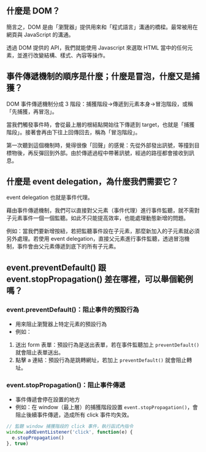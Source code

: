 ## 什麼是 DOM？

簡言之，DOM 是由「瀏覽器」提供用來和「程式語言」溝通的橋樑。最常被用在網頁與 JavaScript 的溝通。

透過 DOM 提供的 API，我們就能使用 Javascript 來選取 HTML 當中的任何元素，並進行改變結構、樣式、內容等操作。

## 事件傳遞機制的順序是什麼；什麼是冒泡，什麼又是捕獲？

DOM 事件傳遞機制分成 3 階段：捕獲階段→傳遞到元素本身→冒泡階段，或稱「先捕獲，再冒泡」。

當我們觸發事件時，會從最上層的根結點開始往下傳遞到 target，也就是「捕獲階段」。接著會再由下往上回傳回去，稱為「冒泡階段」。

第一次聽到這個機制時，覺得很像「回聲」的感覺：先從外部發出訊號，等撞到目標物後，再反彈回到外部。由於傳遞過程中帶著訊號，經過的路徑都會接收到訊息。

## 什麼是 event delegation，為什麼我們需要它？

event delegation 也就是事件代理。

藉由事件傳遞機制，我們可以直接對父元素（事件代理）進行事件監聽，就不需對子元素事件一個一個監聽。如此不只能提高效率，也能處理動態新增的問題。

例如：當我們要新增按紐，若把監聽事件設在子元素，那麼新加入的子元素就必須另外處理。若使用 event delegation，直接父元素進行事件監聽，透過冒泡機制，事件會由父元素傳遞到底下的所有子元素。

## event.preventDefault() 跟 event.stopPropagation() 差在哪裡，可以舉個範例嗎？

### event.preventDefault()：阻止事件的預設行為

- 用來阻止瀏覽器上特定元素的預設行為
- 例如：
1. 送出 form 表單：預設行為是送出表單，若在事件監聽加上 `preventDefault()` 就會阻止表單送出。
2. 點擊 a 連結：預設行為是跳轉網址，若加上 `preventDefault()` 就會阻止轉址。

### event.stopPropagation()：阻止事件傳遞

- 事件傳遞會停在設置的地方
- 例如：在 window（最上層）的捕獲階段設置 `event.stopPropagation()`，會阻止後續事件傳遞，造成所有 click 事件均失效。

```javascript
// 監聽 window 捕獲階段的 click 事件，執行函式內指令
window.addEventListener('click', function(e) {
  e.stopPropagation()
}, true)
```